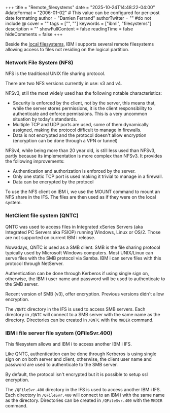 +++
title = "Remote_filesystems"
date = "2025-10-24T14:48:22-04:00"
#dateFormat = "2006-01-02" # This value can be configured for per-post date formatting
author = "Damien Ferrand"
authorTwitter = "" #do not include @
cover = ""
tags = ["", ""]
keywords = ["ibmi", "filesystems"]
description = ""
showFullContent = false
readingTime = false
hideComments = false
+++

Beside the [local filesystems](/content/filesystems), IBM i supports several
remote filesystems allowing access to files not residing on the logical
partition.

### Network File System (NFS)

NFS is the traditional UNIX file sharing protocol.

There are two NFS versions currently in use: v3 and v4.

NFSv3, still the most widely used has the following notable characteristics:

- Security is enforced by the client, not by the server, this means that, while
  the server stores permissions, it is the client responsibility to authenticate
  and enforce permissions. This is a very uncommon situation by today's
  standards.
- Multiple TCP and UDP ports are used, some of them dynamically assigned, making
  the protocol difficult to manage in firewalls.
- Data is not encrypted and the protocol doesn't allow encryption (encryption
  can be done through a VPN or tunnel)

NFSv4, while being more than 20 year old, is still less used than NFSv3, partly
because its implementation is more complex than NFSv3. It provides the following
improvements:

- Authentication and authorization is enforced by the server.
- Only one static TCP port is used making it trivial to manage in a firewall.
- Data can be encrypted by the protocol

To use the NFS client on IBM i, we use the MOUNT command to mount an NFS share
in the IFS. The files are then used as if they were on the local system.

### NetClient file system (QNTC)

QNTC was used to access files in Integrated xSeries Servers (aka Integrated PC
Servers aka FSIOP) running Windows, Linux or OS/2. Those are not supported on
current IBM i release.

Nowadays, QNTC is used as a SMB client. SMB is the file sharing protocol
typically used by Microsoft Windows computers. Most UNIX/Linux can serve files
with the SMB protocol via Samba. IBM i can serve files with this protocol
through NetServer.

Authentication can be done through Kerberos if using single sign on, otherwise,
the IBM i user name and password will be used to authenticate to the SMB server.

Recent version of SMB (v3), offer encryption. Previous versions didn't allow
encryption.

The `/QNTC` directory in the IFS is used to access SMB servers. Each directory
in `/QNTC` will connect to a SMB server with the same name as the directory.
Directories can be created in `/QNTC` with the `MKDIR` command.

### IBM i file server file system (QFileSvr.400)

This filesystem allows and IBM i to access another IBM i IFS.

Like QNTC, authentication can be done through Kerberos is using single sign on
on both server and client, otherwise, the client user name and password are used
to authenticate to the SMB server.

By default, the protocol isn't encrypted but it is possible to setup ssl
encryption.

The `/QFileSvr.400` directory in the IFS is used to access another IBM i IFS.
Each directory in `/QFileSvr.400` will connect to an IBM i with the same name as
the directory. Directories can be created in `/QFileSvr.400` with the `MKDIR`
command.
